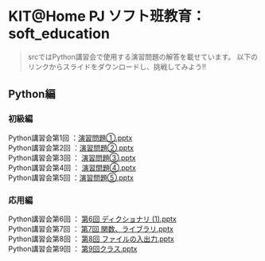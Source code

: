 # KIT@Home PJ ソフト班教育：soft_education


>srcではPython講習会で使用する演習問題の解答を載せています。
>以下のリンクからスライドをダウンロードし、挑戦してみよう!!
>
## Python編
### 初級編
Python講習会第1回 ：[演習問題①.pptx](https://github.com/KIT-Happy-Robot/soft_education/files/10837109/default.pptx)  
Python講習会第2回 ：[演習問題②.pptx](https://github.com/KIT-Happy-Robot/soft_education/files/10837106/default.pptx)  
Python講習会第3回 ： [演習問題③.pptx](https://github.com/KIT-Happy-Robot/soft_education/files/10837104/default.pptx)  
Python講習会第4回 ： [演習問題④.pptx](https://github.com/KIT-Happy-Robot/soft_education/files/10837101/default.pptx)  
Python講習会第5回 ：[演習問題⑤.pptx](https://github.com/KIT-Happy-Robot/soft_education/files/10837100/default.pptx)  
### 応用編  
Python講習会第6回 ： [第6回 ディクショナリ (1).pptx](https://github.com/KIT-Happy-Robot/soft_education/files/10837079/6.1.pptx)  
Python講習会第7回 ：  [第7回 関数、ライブラリ.pptx](https://github.com/KIT-Happy-Robot/soft_education/files/10837076/7.pptx)  
Python講習会第8回 ：  [第8回 ファイルの入出力.pptx](https://github.com/KIT-Happy-Robot/soft_education/files/10837075/8.pptx)  
Python講習会第9回 ： [第9回クラス.pptx](https://github.com/KIT-Happy-Robot/soft_education/files/10837074/9.pptx)

